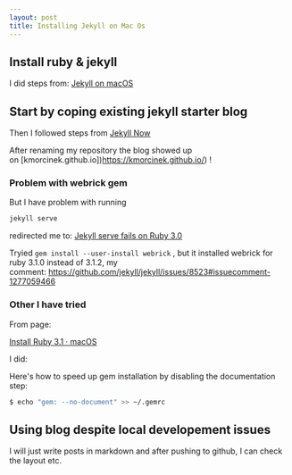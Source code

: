 ```yaml
---
layout: post
title: Installing Jekyll on Mac Os
---
```


## Install ruby & jekyll

I did steps from: [Jekyll on macOS](https://jekyllrb.com/docs/installation/macos/)

## Start by coping existing jekyll starter blog

Then I followed steps from [Jekyll Now](https://github.com/barryclark/jekyll-now)

After renaming my repository the blog showed up on [kmorcinek.github.io])https://kmorcinek.github.io/) !

### Problem with webrick gem

But I have problem with running

```zsh
jekyll serve
```

redirected me to:
[Jekyll serve fails on Ruby 3.0](https://github.com/jekyll/jekyll/issues/8523)

Tryied `gem install --user-install webrick` , but it installed webrick for ruby 3.1.0 instead of 3.1.2, my comment: <https://github.com/jekyll/jekyll/issues/8523#issuecomment-1277059466>

### Other I have tried

From page:

[Install Ruby 3.1 · macOS](https://mac.install.guide/ruby/7.html)

I did:

Here's how to speed up gem installation by disabling the documentation step:

```zsh
$ echo "gem: --no-document" >> ~/.gemrc
```

## Using blog despite local developement issues

I will just write posts in markdown and after pushing to github, I can check the layout etc.
